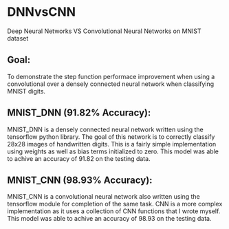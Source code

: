 # DNNvsCNN
Deep Neural Networks VS Convolutional Neural Networks on MNIST dataset

## Goal:
To demonstrate the step function performace improvement when using a convolutional over
a densely connected neural network when classifying MNIST digits.

## MNIST_DNN (91.82% Accuracy):
MNIST_DNN is a densely connected neural network written using the tensorflow python library. 
The goal of this network is to correctly classify 28x28 images of handwritten digits. This 
is a fairly simple implementation using weights as well as bias terms initialized to zero.
This model was able to achive an accuracy of 91.82 on the testing data.

## MNIST_CNN (98.93% Accuracy):
MNIST_CNN is a convolutional neural network also written using the tensorflow module for completion 
of the same task. CNN is a more complex implementation as it uses a collection of CNN functions that I wrote
myself. 
This model was able to achive an accuracy of 98.93 on the testing data.
